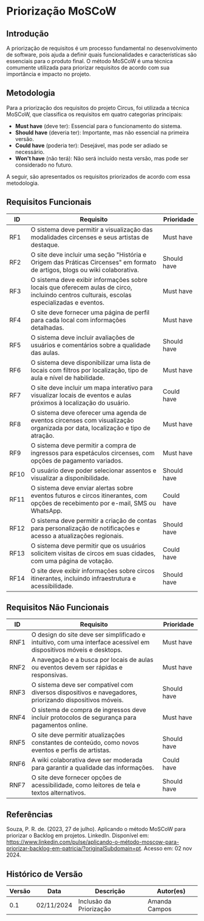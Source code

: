 # Priorização MoSCoW

## Introdução

A priorização de requisitos é um processo fundamental no desenvolvimento de software, pois ajuda a definir quais funcionalidades e características são essenciais para o produto final. O método MoSCoW é uma técnica comumente utilizada para priorizar requisitos de acordo com sua importância e impacto no projeto.

## Metodologia

Para a priorização dos requisitos do projeto Circus, foi utilizada a técnica MoSCoW, que classifica os requisitos em quatro categorias principais: 

- **Must have** (deve ter): Essencial para o funcionamento do sistema.
- **Should have** (deveria ter): Importante, mas não essencial na primeira versão.
- **Could have** (poderia ter): Desejável, mas pode ser adiado se necessário.
- **Won't have** (não terá):  Não será incluído nesta versão, mas pode ser considerado no futuro.

A seguir, são apresentados os requisitos priorizados de acordo com essa metodologia.

## Requisitos Funcionais

| ID  | Requisito                                                                                                                                     | Prioridade |
| --- | --------------------------------------------------------------------------------------------------------------------------------------------- | ---------- |
| RF1 | O sistema deve permitir a visualização das modalidades circenses e seus artistas de destaque.                                               | Must have  |
| RF2 | O site deve incluir uma seção "História e Origem das Práticas Circenses" em formato de artigos, blogs ou wiki colaborativa.                  | Should have|
| RF3 | O sistema deve exibir informações sobre locais que oferecem aulas de circo, incluindo centros culturais, escolas especializadas e eventos.   | Must have  |
| RF4 | O site deve fornecer uma página de perfil para cada local com informações detalhadas.                                                       | Must have  |
| RF5 | O sistema deve incluir avaliações de usuários e comentários sobre a qualidade das aulas.                                                    | Should have|
| RF6 | O sistema deve disponibilizar uma lista de locais com filtros por localização, tipo de aula e nível de habilidade.                           | Must have  |
| RF7 | O site deve incluir um mapa interativo para visualizar locais de eventos e aulas próximos à localização do usuário.                          | Could have |
| RF8 | O sistema deve oferecer uma agenda de eventos circenses com visualização organizada por data, localização e tipo de atração.                | Must have  |
| RF9 | O sistema deve permitir a compra de ingressos para espetáculos circenses, com opções de pagamento variados.                                  | Must have  |
| RF10| O usuário deve poder selecionar assentos e visualizar a disponibilidade.                                                                     | Should have|
| RF11| O sistema deve enviar alertas sobre eventos futuros e circos itinerantes, com opções de recebimento por e-mail, SMS ou WhatsApp.             | Could have |
| RF12| O sistema deve permitir a criação de contas para personalização de notificações e acesso a atualizações regionais.                          | Should have|
| RF13| O sistema deve permitir que os usuários solicitem visitas de circos em suas cidades, com uma página de votação.                             | Could have |
| RF14| O site deve exibir informações sobre circos itinerantes, incluindo infraestrutura e acessibilidade.                                         | Should have|


## Requisitos Não Funcionais

| ID  | Requisito                                                                                                             | Prioridade |
| --- | --------------------------------------------------------------------------------------------------------------------- | ---------- |
| RNF1| O design do site deve ser simplificado e intuitivo, com uma interface acessível em dispositivos móveis e desktops.     | Must have  |
| RNF2| A navegação e a busca por locais de aulas ou eventos devem ser rápidas e responsivas.                                  | Must have  |
| RNF3| O sistema deve ser compatível com diversos dispositivos e navegadores, priorizando dispositivos móveis.                | Should have|
| RNF4| O sistema de compra de ingressos deve incluir protocolos de segurança para pagamentos online.                           | Must have  |
| RNF5| O site deve permitir atualizações constantes de conteúdo, como novos eventos e perfis de artistas.                     | Should have|
| RNF6| A wiki colaborativa deve ser moderada para garantir a qualidade das informações.                                       | Could have |
| RNF7| O site deve fornecer opções de acessibilidade, como leitores de tela e textos alternativos.                            | Should have|

## Referências 

Souza, P. R. de. (2023, 27 de julho). Aplicando o método MoSCoW para priorizar o Backlog em projetos. LinkedIn. Disponível em: https://www.linkedin.com/pulse/aplicando-o-método-moscow-para-priorizar-backlog-em-patricia/?originalSubdomain=pt. Acesso em: 02 nov 2024.


## Histórico de Versão

| Versão | Data       | Descrição                | Autor(es)       |
| ------ | ---------- | ------------------------ | --------------- |
| 0.1    | 02/11/2024 | Inclusão da Priorização  | Amanda Campos   |


